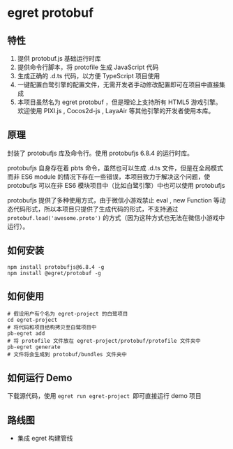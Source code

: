 # egret protobuf

## 特性


1. 提供 protobuf.js 基础运行时库
2. 提供命令行脚本，将 protofile 生成 JavaScript 代码
3. 生成正确的 .d.ts 代码，以方便 TypeScript 项目使用
4. 一键配置白鹭引擎的配置文件，无需开发者手动修改配置即可在项目中直接集成
5. 本项目虽然名为 egret protobuf ，但是理论上支持所有 HTML5 游戏引擎。欢迎使用 PIXI.js , Cocos2d-js , LayaAir 等其他引擎的开发者使用本库。

## 原理

封装了 protobufjs 库及命令行。使用 protobufjs 6.8.4 的运行时库。

protobufjs 自身存在着 pbts 命令，虽然也可以生成 .d.ts 文件，但是在全局模式而非 ES6 module 的情况下存在一些错误，本项目致力于解决这个问题，使 protobufjs 可以在非 ES6 模块项目中（比如白鹭引擎）中也可以使用 protobufjs 

protobufjs 提供了多种使用方式，由于微信小游戏禁止 eval , new Function 等动态代码形式，所以本项目只提供了生成代码的形式，不支持通过 ```protobuf.load('awesome.proto')``` 的方式（因为这种方式也无法在微信小游戏中运行）。


## 如何安装

```
npm install protobufjs@6.8.4 -g
npm install @egret/protobuf -g
```

## 如何使用

```
# 假设用户有个名为 egret-project 的白鹭项目
cd egret-project
# 将代码和项目结构拷贝至白鹭项目中
pb-egret add
# 将 protofile 文件放在 egret-project/protobuf/protofile 文件夹中
pb-egret generate
# 文件将会生成到 protobuf/bundles 文件夹中

```




## 如何运行 Demo

下载源代码，使用 ```egret run egret-project ```即可直接运行 demo 项目




## 路线图

* 集成 egret 构建管线




